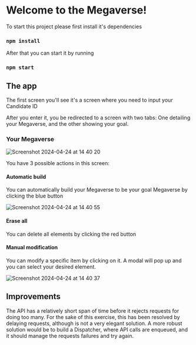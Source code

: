 # Welcome to the Megaverse!

To start this project please first install it's dependencies

### `npm install`

After that you can start it by running

### `npm start`

## The app

The first screen you'll see it's a screen where you need to input your Candidate ID

After you enter it, you be redirected to a screen with two tabs: One detailing your Megaverse, and the other showing your goal.

### Your Megaverse

![Screenshot 2024-04-24 at 14 40 20](https://github.com/ConcoMB/megaverse-dashboard/assets/1123168/e9beadb0-50c8-41bd-8038-0c169cc4dbd6)

You have 3 possible actions in this screen:

#### Automatic build
You can automatically build your Megaverse to be your goal Megaverse by clicking the blue button

![Screenshot 2024-04-24 at 14 40 55](https://github.com/ConcoMB/megaverse-dashboard/assets/1123168/af831bf5-f970-4ab7-80aa-b0ad6398c424)

#### Erase all
You can delete all elements by clicking the red button

#### Manual modification
You can modify a specific item by clicking on it. A modal will pop up and you can select your desired element.

![Screenshot 2024-04-24 at 14 40 37](https://github.com/ConcoMB/megaverse-dashboard/assets/1123168/65088c18-7358-40b5-800e-0da5858033d4)

## Improvements

The API has a relatively short span of time before it rejects requests for doing too many. For the sake of this exercise, this has been resolved by delaying requests, although is not a very elegant solution. 
A more robust solution would be to build a Dispatcher, where API calls are enqueued, and it should manage the requests failures and try again.

